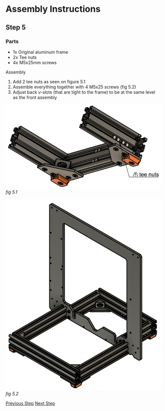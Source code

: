 # Assembly Instructions

## Step 5

### Parts

* 1x Original aluminum frame
* 2x Tee nuts
* 4x M5x25mm screws

Assembly

1.  Add 2 tee nuts as seen on figure 5.1
1.  Assemble everything together with 4 M5x25 screws (fig 5.2)
1.  Adjust back v-slots (that are tight to the frame) to be at the same level as the front assembly

![](img/fig5.1.png)\
*fig 5.1*

![](img/fig5.2.png)\
*fig 5.2*

[Previous Step](step04.png)   [Next Step](step06.png)